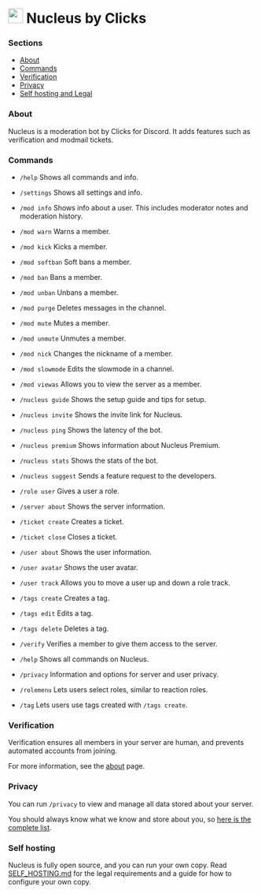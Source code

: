 # <img height="30px" src="https://assets.clicks.codes/web/logos/nucleus.svg" /> Nucleus by Clicks

### Sections

-   [About](#about)
-   [Commands](#commands)
-   [Verification](#verification)
-   [Privacy](#privacy)
-   [Self hosting and Legal](#self-hosting)

### About

Nucleus is a moderation bot by Clicks for Discord. It adds features such as verification and modmail tickets.

### Commands

-   `/help` Shows all commands and info.
-   `/settings` Shows all settings and info.

-   `/mod info` Shows info about a user. This includes moderator notes and moderation history.
-   `/mod warn` Warns a member.
-   `/mod kick` Kicks a member.
-   `/mod softban` Soft bans a member.
-   `/mod ban` Bans a member.
-   `/mod unban` Unbans a member.
-   `/mod purge` Deletes messages in the channel.
-   `/mod mute` Mutes a member.
-   `/mod unmute` Unmutes a member.
-   `/mod nick` Changes the nickname of a member.
-   `/mod slowmode` Edits the slowmode in a channel.
-   `/mod viewas` Allows you to view the server as a member.

-   `/nucleus guide` Shows the setup guide and tips for setup.
-   `/nucleus invite` Shows the invite link for Nucleus.
-   `/nucleus ping` Shows the latency of the bot.
-   `/nucleus premium` Shows information about Nucleus Premium.
-   `/nucleus stats` Shows the stats of the bot.
-   `/nucleus suggest` Sends a feature request to the developers.

-   `/role user` Gives a user a role.

-   `/server about` Shows the server information.

-   `/ticket create` Creates a ticket.
-   `/ticket close` Closes a ticket.

-   `/user about` Shows the user information.
-   `/user avatar` Shows the user avatar.
-   `/user track` Allows you to move a user up and down a role track.

-   `/tags create` Creates a tag.
-   `/tags edit` Edits a tag.
-   `/tags delete` Deletes a tag.

-   `/verify` Verifies a member to give them access to the server.
-   `/help` Shows all commands on Nucleus.
-   `/privacy` Information and options for server and user privacy.
-   `/rolemenu` Lets users select roles, similar to reaction roles.
-   `/tag` Lets users use tags created with `/tags create`.

### Verification

Verification ensures all members in your server are human, and prevents automated accounts from joining.

For more information, see the [about](https://clicks.codes/nucleus/verify/about) page.

### Privacy

You can run `/privacy` to view and manage all data stored about your server.

You should always know what we know and store about you, so [here is the complete list](https://clicksminuteper.github.io/policies/nucleus).

### Self hosting

Nucleus is fully open source, and you can run your own copy. Read [SELF_HOSTING.md](https://github.com/ClicksMinutePer/Nucleus/blob/development/SELF_HOSTING.md) for the legal requirements and a guide for how to configure your own copy.
